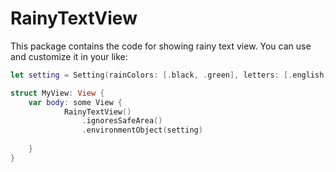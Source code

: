 # RainyTextView

This package contains the code for showing rainy text view.
You can use and customize it in your like:

```swift
let setting = Setting(rainColors: [.black, .green], letters: [.english, .chinese], backgroundColor: .black, rainHeight: 200, rainSpeed: .medium)

struct MyView: View {
    var body: some View {
            RainyTextView()
                .ignoresSafeArea()
                .environmentObject(setting)
            
    }
}
```
